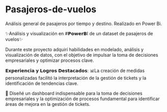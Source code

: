 # Pasajeros-de-vuelos
Análisis general de pasajeros por tiempo y destino. Realizado en Power Bi.

✨⁣⁣Análisis y visualización en #𝗣𝗼𝘄𝗲𝗿𝗕I de un dataset de pasajeros de vuelos✨⁣⁣  

⁣Durante este proyecto adquirí habilidades en modelado, análisis y visualización de datos, con el objetivo de impulsar la toma de decisiones empresariales y optimizar procesos clave.⁣

𝗘𝘅𝗽𝗲𝗿𝗶𝗲𝗻𝗰𝗶𝗮 𝘆 𝗟𝗼𝗴𝗿𝗼𝘀 𝗗𝗲𝘀𝘁𝗮𝗰𝗮𝗱𝗼𝘀:⁣
📊⁣⁣⁣La creación de medidas personalizadas facilitó la interpretación de la gestión de tickets y la identificación de tendencias clave. 

🔎 Diseñé un dashboard indispensable para la toma de decisiones empresariales y la optimización de procesos fundamental para identificar áreas de mejora en la gestión de tickets.⁣
